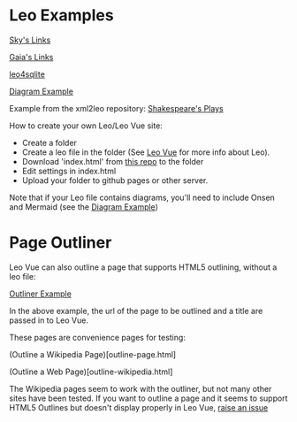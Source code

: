 # Leo Examples

[Sky's Links](https://kaleguy.github.io/leo-examples/skylinks)

[Gaia's Links](https://kaleguy.github.io/leo-examples/gaialinks)

[leo4sqlite](https://kaleguy.github.io/leo-examples/leo4sqlite)

[Diagram Example](https://kaleguy.github.io/leo-examples/explaining-postmodernism)


Example from the xml2leo repository:
[Shakespeare's Plays](https://kaleguy.github.io/leovue/examples/shakespeare/#/t/1)

How to create your own Leo/Leo Vue site:

* Create a folder
* Create a leo file in the folder (See [Leo Vue](https://kaleguy.github.io/leovue/) for more info about Leo).
* Download 'index.html' from [this repo](https://github.com/kaleguy/leo-examples) to the folder
* Edit settings in index.html
* Upload your folder to github pages or other server.

Note that if your Leo file contains diagrams, you'll need to include Onsen and Mermaid (see the
 [Diagram Example](https://kaleguy.github.io/leo-examples/explaining-postmodernism))

# Page Outliner

Leo Vue can also outline a page that supports HTML5 outlining, without a leo file:

[Outliner Example](https://kaleguy.github.io/leo-examples/outliner/#/t/1/?outlineUrl=https%3A%2F%2Fen.wikipedia.org%2Fwiki%2FDinosaur&outlineTitle=Dinosaur)

In the above example, the url of the page to be outlined and a title are passed in to Leo Vue.

These pages are convenience pages for testing:

(Outline a Wikipedia Page)[outline-page.html]

(Outline a Web Page)[outline-wikipedia.html]

The Wikipedia pages seem to work with the outliner, but not many other sites have been tested.
If you want to outline a page and it seems to support HTML5 Outlines but doesn't display
properly in Leo Vue, [raise an issue](https://github.com/kaleguy/leo-examples/issues)